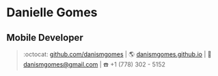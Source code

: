 # Danielle Gomes

## Mobile Developer

> :octocat: [github.com/danismgomes](https://github.com/danismgomes) |  :earth_americas: [danismgomes.github.io](https://danismgomes.github.io/) | :email: [danismgomes@gmail.com](mailto:danismgomes@gmail.com) | :phone: +1 (778) 302 - 5152
